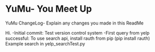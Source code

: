 # YuMu- You Meet Up
YuMu ChangeLog- Explain any changes you made in this ReadMe

Hi.
-Initial commit: Test version control system
-First query from yelp successful: To use search api, install rauth from pip (pip install rauth)
 Example search in yelp_searchTest.py